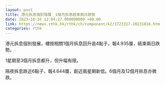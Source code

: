 ```yaml
---
layout: post
title: 港元拆息個別發展　1個月拆息結束兩日跌勢
date: 2023-10-16 12:04:27.000000000 +08:00
link: https://news.rthk.hk/rthk/ch/component/k2/1723317-20231016.htm
categories: rthk
---
```


港元拆息個別發展，樓按相關1個月拆息回升逾4點子，報4.935厘，結束兩日跌勢。

1星期至3個月拆息都升，但升幅有限。

隔夜拆息跌近6點子，報4.644厘，創近兩星期新低。6個月及12個月拆息亦微跌。

